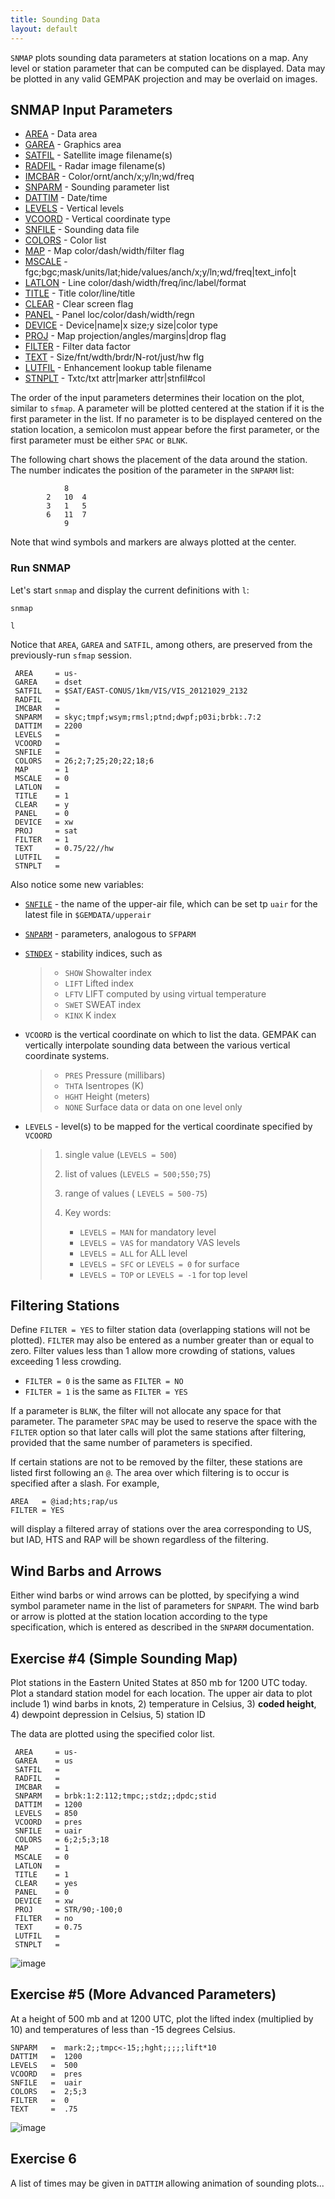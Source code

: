 ```yaml
---
title: Sounding Data
layout: default
---
```


`SNMAP` plots sounding data parameters at station locations
on a map.  Any level or station parameter that can be
computed can be displayed.  Data may be plotted in any valid
GEMPAK projection and may be overlaid on images.

## SNMAP Input Parameters
    
- [AREA](/cgi-bin/gempak/manual/variables_index?area) -    Data area
- [GAREA](/cgi-bin/gempak/manual/variables_index?garea) -   Graphics area
- [SATFIL](/cgi-bin/gempak/manual/variables_index?satfil) -  Satellite image filename(s)
- [RADFIL](/cgi-bin/gempak/manual/variables_index?radfil) -  Radar image filename(s)
- [IMCBAR](/cgi-bin/gempak/manual/variables_index?imcbar) -  Color/ornt/anch/x;y/ln;wd/freq
- [SNPARM](/cgi-bin/gempak/manual/variables_index?snparm) -  Sounding parameter list
- [DATTIM](/cgi-bin/gempak/manual/variables_index?dattim) -  Date/time
- [LEVELS](/cgi-bin/gempak/manual/variables_index?levels) -  Vertical levels
- [VCOORD](/cgi-bin/gempak/manual/variables_index?vcoord) -  Vertical coordinate type
- [SNFILE](/cgi-bin/gempak/manual/variables_index?snfile) -  Sounding data file
- [COLORS](/cgi-bin/gempak/manual/variables_index?colors) -  Color list
- [MAP](/cgi-bin/gempak/manual/variables_index?map) -     Map color/dash/width/filter flag
- [MSCALE](/cgi-bin/gempak/manual/variables_index?mscale) -  fgc;bgc;mask/units/lat;hide/values/anch/x;y/ln;wd/freq\|text_info\|t
- [LATLON](/cgi-bin/gempak/manual/variables_index?latlon) -  Line color/dash/width/freq/inc/label/format
- [TITLE](/cgi-bin/gempak/manual/variables_index?title) -   Title color/line/title
- [CLEAR](/cgi-bin/gempak/manual/variables_index?clear) -   Clear screen flag
- [PANEL](/cgi-bin/gempak/manual/variables_index?panel) -   Panel loc/color/dash/width/regn
- [DEVICE](/cgi-bin/gempak/manual/variables_index?device) -  Device\|name\|x size;y size\|color type
- [PROJ](/cgi-bin/gempak/manual/variables_index?proj) -    Map projection/angles/margins\|drop flag
- [FILTER](/cgi-bin/gempak/manual/variables_index?filter) -  Filter data factor
- [TEXT](/cgi-bin/gempak/manual/variables_index?text) -    Size/fnt/wdth/brdr/N-rot/just/hw flg
- [LUTFIL](/cgi-bin/gempak/manual/variables_index?lutfil) -  Enhancement lookup table filename
- [STNPLT](/cgi-bin/gempak/manual/variables_index?stnplt) -  Txtc/txt attr\|marker attr\|stnfil#col



The order of the input parameters determines their location
on the plot, similar to `sfmap`. A parameter
will be plotted centered at the station if it is the first
parameter in the list. If no parameter is to be displayed
centered on the station location, a semicolon must appear
before the first parameter, or the first parameter must be
either `SPAC` or `BLNK`.

The following chart shows the placement
of the data around the station.  The number indicates the
position of the parameter in the `SNPARM` list:

                8
            2   10  4
            3   1   5
            6   11  7
                9
    

Note that wind symbols and markers are always plotted at the center.

### Run SNMAP

Let's start `snmap` and display the current definitions with `l`:

    snmap

    l
    
Notice that `AREA`, `GAREA` and `SATFIL`, among others, are preserved from the previously-run `sfmap` session.

     AREA     = us-
     GAREA    = dset
     SATFIL   = $SAT/EAST-CONUS/1km/VIS/VIS_20121029_2132
     RADFIL   =  
     IMCBAR   =  
     SNPARM   = skyc;tmpf;wsym;rmsl;ptnd;dwpf;p03i;brbk:.7:2
     DATTIM   = 2200
     LEVELS   =  
     VCOORD   =  
     SNFILE   =  
     COLORS   = 26;2;7;25;20;22;18;6
     MAP      = 1
     MSCALE   = 0
     LATLON   =  
     TITLE    = 1
     CLEAR    = y
     PANEL    = 0
     DEVICE   = xw
     PROJ     = sat
     FILTER   = 1
     TEXT     = 0.75/22//hw
     LUTFIL   =  
     STNPLT   =  
    
Also notice some new variables:

*   [`SNFILE`](/cgi-bin/gempak/manual/variables_index?snfile) - the name of the upper-air file, which can be set tp `uair` for the latest file in `$GEMDATA/upperair`
*   [`SNPARM`](/cgi-bin/gempak/manual/variables_index?snparm) - parameters, analogous to `SFPARM`
*   [`STNDEX`](/cgi-bin/gempak/manual/variables_index?stndex) - stability indices, such as

    >- `SHOW`    Showalter index
    >- `LIFT`    Lifted index
    >- `LFTV`    LIFT computed by using virtual temperature
    >- `SWET`    SWEAT index
    >- `KINX`    K index
    
*   `VCOORD` is the vertical coordinate on which to list the data. GEMPAK can vertically interpolate sounding data between the various vertical coordinate systems.

    >  - `PRES`    Pressure (millibars)
    >  - `THTA`    Isentropes (K)
    >  - `HGHT`    Height (meters)
    >  - `NONE`    Surface data or data on one level only
    
*   `LEVELS` - level(s) to be mapped for the vertical coordinate specified by `VCOORD`

    >1.  single value (`LEVELS = 500`)
    >2.  list of values (`LEVELS = 500;550;75`)
    >3.  range of values ( `LEVELS = 500-75`)
    >4.  Key words:
    >
    >        - `LEVELS = MAN` for mandatory level
    >        - `LEVELS = VAS` for mandatory VAS levels
    >        - `LEVELS = ALL` for ALL level
    >        - `LEVELS = SFC` or `LEVELS = 0` for surface
    >        - `LEVELS = TOP` or `LEVELS = -1` for top level



## Filtering Stations

Define `FILTER = YES` to filter station data (overlapping stations will not be plotted). `FILTER` may also be entered as a number greater than or equal to zero. Filter values less than 1 allow more crowding of stations, values exceeding 1 less crowding.

- `FILTER = 0` is the same as `FILTER = NO`
- `FILTER = 1` is the same as `FILTER = YES`

If a parameter is `BLNK`, the filter will not allocate any space for that parameter.  The parameter `SPAC` may be used to reserve the space with the `FILTER` option so that later calls will plot the same stations after filtering, provided that the same number of parameters is specified.

If certain stations are not to be removed by the filter, these stations are listed first following an `@`.  The area over which filtering is to occur is specified after a slash.  For example,

    AREA   = @iad;hts;rap/us
    FILTER = YES
    
will display a filtered array of stations over the area corresponding to US, but IAD, HTS and RAP will be shown regardless of the filtering.


## Wind Barbs and Arrows

Either wind barbs or wind arrows can be plotted, by specifying a wind symbol parameter name in the list of parameters for `SNPARM`.  The wind barb or arrow is plotted at the station location according to the type specification, which is entered as described in the `SNPARM` documentation.


## Exercise #4 (Simple Sounding Map)

Plot stations in the Eastern United States at 850 mb for 1200 UTC today. Plot a standard station model for each location. The upper air data to plot include 1) wind barbs in knots, 2) temperature in Celsius, 3) **coded height**, 4) dewpoint depression in Celsius, 5) station ID

The data are plotted using the specified color list.

     AREA     = us-
     GAREA    = us
     SATFIL   =  
     RADFIL   =  
     IMCBAR   =  
     SNPARM   = brbk:1:2:112;tmpc;;stdz;;dpdc;stid
     DATTIM   = 1200
     LEVELS   = 850
     VCOORD   = pres
     SNFILE   = uair
     COLORS   = 6;2;5;3;18
     MAP      = 1
     MSCALE   = 0
     LATLON   =  
     TITLE    = 1
     CLEAR    = yes
     PANEL    = 0
     DEVICE   = xw
     PROJ     = STR/90;-100;0
     FILTER   = no
     TEXT     = 0.75
     LUTFIL   =  
     STNPLT   =  
    
![image](snmap1.gif)


## Exercise #5 (More Advanced Parameters)

At a height of 500 mb and at 1200 UTC, plot the lifted index (multiplied by 10) and temperatures of less than -15 degrees Celsius.

    SNPARM   =  mark:2;;tmpc<-15;;hght;;;;;lift*10
    DATTIM   =  1200
    LEVELS   =  500
    VCOORD   =  pres
    SNFILE   =  uair
    COLORS   =  2;5;3
    FILTER   =  0
    TEXT     =  .75

![image](snmap2.gif)


## Exercise 6

A list of times may be given in `DATTIM` allowing animation of sounding plots...
